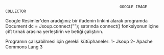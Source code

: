                                                       GOOGLE IMAGE COLLECTOR
                                                             
                                                            
Google Resimler'den aradığınız bir ifadenin linkini alarak programda Document dc = Jsoup.connect(""); satırında connect() fonksiyonun içine
çift tırnak arasına yerleştirin ve betiği çalıştırın.

Programın çalışabilmesi için gerekli kütüphaneler:
1- Jsoup
2- Apache Commons Lang 3
